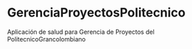 # GerenciaProyectosPolitecnico
Aplicación de salud para Gerencia de Proyectos del PolitecnicoGrancolombiano
